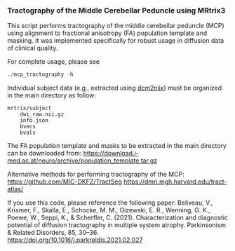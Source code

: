 ### Tractography of the Middle Cerebellar Peduncle using MRtrix3

This script performs tractography of the middle cerebellar peduncle (MCP) using alignment to fractional anisotropy (FA) population template and masking. It was implemented specifically for robust usage in diffusion data of clinical quality.

For complete usage, please see
```python
./mcp_tractography -h
```

Individual subject data (e.g., extracted using [dcm2niix](https://github.com/rordenlab/dcm2niix)) must be organized in the main directory as follow:
```
mrtrix/subject
    dwi_raw.nii.gz
    info.json
    bvecs
    bvals
```

The FA population template and masks to be extracted in the main directory can be downloaded from:
https://download.i-med.ac.at/neuro/archive/population_template.tar.gz

Alternative methods for performing tractography of the MCP:
https://github.com/MIC-DKFZ/TractSeg
https://dmri.mgh.harvard.edu/tract-atlas/

If you use this code, please reference the following paper:
Beliveau, V., Krismer, F., Skalla, E., Schocke, M. M., Gizewski, E. R., Wenning, G. K., Poewe, W., Seppi, K., & Scherfler, C. (2021). Characterization and diagnostic potential of diffusion tractography in multiple system atrophy. Parkinsonism & Related Disorders, 85, 30–36. https://doi.org/10.1016/j.parkreldis.2021.02.027
